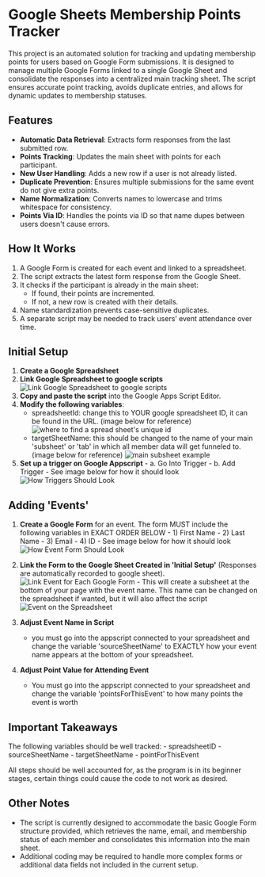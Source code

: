 # Google Sheets Membership Points Tracker

This project is an automated solution for tracking and updating membership points for users based on Google Form submissions. It is designed to manage multiple Google Forms linked to a single Google Sheet and consolidate the responses into a centralized main tracking sheet. The script ensures accurate point tracking, avoids duplicate entries, and allows for dynamic updates to membership statuses.

## Features

- **Automatic Data Retrieval**: Extracts form responses from the last submitted row.
- **Points Tracking**: Updates the main sheet with points for each participant.
- **New User Handling**: Adds a new row if a user is not already listed.
- **Duplicate Prevention**: Ensures multiple submissions for the same event do not give extra points.
- **Name Normalization**: Converts names to lowercase and trims whitespace for consistency.
- **Points Via ID**: Handles the points via ID so that name dupes between users doesn't cause errors.

## How It Works

1. A Google Form is created for each event and linked to a spreadsheet.
2. The script extracts the latest form response from the Google Sheet.
3. It checks if the participant is already in the main sheet:
   - If found, their points are incremented.
   - If not, a new row is created with their details.
4. Name standardization prevents case-sensitive duplicates.
5. A separate script may be needed to track users’ event attendance over time.

## Initial Setup

1. **Create a Google Spreadsheet**
2. **Link Google Spreadsheet to google scripts**
   ![Link Google Spreadsheet to google scripts](images/linkgooglesheettoscript.png)
3. **Copy and paste the script** into the Google Apps Script Editor.
4. **Modify the following variables**:
   - spreadsheetId: change this to YOUR google spreadsheet ID, it can be found in the URL. (image below for reference)
     ![where to find a spread sheet's unique id](images/uniquespreadsheetid.png)
   - targetSheetName: this should be changed to the name of your main 'subsheet' or 'tab' in which all member data will get funneled to. (image below for reference)
     ![main subsheet example](images/mainSubSheet.png)
5. **Set up a trigger on Google Appscript** - a. Go Into Trigger - b. Add Trigger - See image below for how it should look
   ![How Triggers Should Look](images/howtriggershouldlook.png)

## Adding 'Events'

1. **Create a Google Form** for an event. The form MUST include the following variables in EXACT ORDER BELOW - 1) First Name - 2) Last Name - 3) Email - 4) ID - See image below for how it should look
   ![How Event Form Should Look](images/eventFormExample.png)

2. **Link the Form to the Google Sheet Created in 'Initial Setup'** (Responses are automatically recorded to google sheet).
   ![Link Event for Each Google Form](images/linkeventforeachgoogleform.png) - This will create a subsheet at the bottom of your page with the event name. This name can be changed on the spreadsheet if wanted, but it will also affect the script
   ![Event on the Spreadsheet](images/eventOnSpreadsheet.png)
3. **Adjust Event Name in Script**
   - you must go into the appscript connected to your spreadsheet and change the variable 'sourceSheetName' to EXACTLY how your event name appears at the bottom of your spreadsheet.
4. **Adjust Point Value for Attending Event**
   - You must go into the appscript connected to your spreadsheet and change the variable 'pointsForThisEvent' to how many points the event is worth

## Important Takeaways

The following variables should be well tracked: - spreadsheetID - sourceSheetName - targetSheetName - pointForThisEvent

All steps should be well accounted for, as the program is in its beginner stages, certain things could cause the code to not work as desired.

## Other Notes

- The script is currently designed to accommodate the basic Google Form structure provided, which retrieves the name, email, and membership status of each member and consolidates this information into the main sheet.
- Additional coding may be required to handle more complex forms or additional data fields not included in the current setup.
